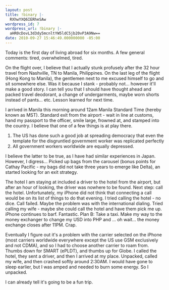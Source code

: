 ```yaml
---
layout: post
title: !binary |-
  RXhwYXQ6IERheSAw
wordpress_id: 7
wordpress_url: !binary |-
  aHR0cDovL3d3dy5mcnltYW5ldC5jb20vP3A9Nw==
date: 2010-09-27 15:46:49.000000000 -05:00
---
```

Today is the first day of living abroad for six months. A few general comments: tired, overwhelmed, tired.

On the flight over, I believe that I actually stunk profusely after the 32 hour travel from Nashville, TN to Manila, Philippines. On the last leg of the flight (Hong Kong to Manila), the gentlemen next to me excused himself to go and sit somewhere else. Was it because I stank - probably not... however it'll make a good story. I can tell you that I should have thought ahead and packed travel deodorant, a change of undergarments, maybe worn shorts instead of pants... etc. Lesson learned for next time.

<!--more-->

I arrived in Manila this morning around 12am Manila Standard Time (hereby known as MST). Standard exit from the airport - wait in line at customs, hand my passport to the officer, smile large, frowned at, and stamped into the country. I believe that one of a few things is at play there.
<ol>
	<li>The US has done such a good job at spreading democracy that even the template for the disgruntled government worker was replicated perfectly</li>
	<li>All government workers worldwide are equally depressed.</li>
</ol>
I believe the latter to be true, as I have had similar experiences in Japan. However, I digress... Picked up bags from the carousel (bonus points for Cathay Pacific - my bags did not take three years to emerge like Delta), an started looking for an exit strategy.

The hotel I am staying at included a driver to the hotel from the airport, but after an hour of looking, the driver was nowhere to be found. Next step: call the hotel. Unfortunately, my iPhone did not think that connecting a call would be on its list of things to do that evening. I tried calling the hotel - no dice. Call failed. Maybe the problem was with the international dialing. Tried calling my wife - maybe she could call the hotel and have them pick me up. iPhone continues to barf. Fantastic. Plan B: Take a taxi. Make my way to the money exchanger to change my USD into PHP and ... oh wait... the money exchange closes after 11PM. Crap.

Eventually I figure out it's a problem with the carrier selected on the iPhone (most carriers worldwide everywhere except the US use GSM exclusively and not CDMA), and so I had to choose another carrier to roam from. Thumbs down for SMART (ePLDT), and thumbs up for Globe. I called the hotel, they sent a driver, and then I arrived at my place. Unpacked, called my wife, and then crashed softly around 2:30AM. I would have gone to sleep earlier, but I was amped and needed to burn some energy. So I unpacked.

I can already tell it's going to be a fun trip.
